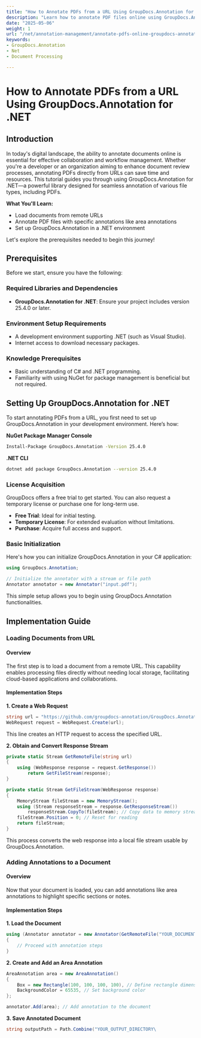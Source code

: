 ```yaml
---
title: "How to Annotate PDFs from a URL Using GroupDocs.Annotation for .NET"
description: "Learn how to annotate PDF files online using GroupDocs.Annotation for .NET. Streamline your document review processes with efficient annotation techniques."
date: "2025-05-06"
weight: 1
url: "/net/annotation-management/annotate-pdfs-online-groupdocs-annotation-net/"
keywords:
- GroupDocs.Annotation
- Net
- Document Processing

---
```



# How to Annotate PDFs from a URL Using GroupDocs.Annotation for .NET

## Introduction

In today's digital landscape, the ability to annotate documents online is essential for effective collaboration and workflow management. Whether you're a developer or an organization aiming to enhance document review processes, annotating PDFs directly from URLs can save time and resources. This tutorial guides you through using GroupDocs.Annotation for .NET—a powerful library designed for seamless annotation of various file types, including PDFs.

**What You'll Learn:**
- Load documents from remote URLs
- Annotate PDF files with specific annotations like area annotations
- Set up GroupDocs.Annotation in a .NET environment

Let's explore the prerequisites needed to begin this journey!

## Prerequisites

Before we start, ensure you have the following:

### Required Libraries and Dependencies
- **GroupDocs.Annotation for .NET**: Ensure your project includes version 25.4.0 or later.
  

### Environment Setup Requirements
- A development environment supporting .NET (such as Visual Studio).
- Internet access to download necessary packages.

### Knowledge Prerequisites
- Basic understanding of C# and .NET programming.
- Familiarity with using NuGet for package management is beneficial but not required.

## Setting Up GroupDocs.Annotation for .NET

To start annotating PDFs from a URL, you first need to set up GroupDocs.Annotation in your development environment. Here’s how:

**NuGet Package Manager Console**

```bash
Install-Package GroupDocs.Annotation -Version 25.4.0
```

**\.NET CLI**

```bash
dotnet add package GroupDocs.Annotation --version 25.4.0
```

### License Acquisition

GroupDocs offers a free trial to get started. You can also request a temporary license or purchase one for long-term use.

- **Free Trial**: Ideal for initial testing.
- **Temporary License**: For extended evaluation without limitations.
- **Purchase**: Acquire full access and support.

### Basic Initialization

Here's how you can initialize GroupDocs.Annotation in your C# application:

```csharp
using GroupDocs.Annotation;

// Initialize the annotator with a stream or file path
Annotator annotator = new Annotator("input.pdf");
```

This simple setup allows you to begin using GroupDocs.Annotation functionalities.

## Implementation Guide

### Loading Documents from URL

#### Overview

The first step is to load a document from a remote URL. This capability enables processing files directly without needing local storage, facilitating cloud-based applications and collaborations.

#### Implementation Steps

**1. Create a Web Request**

```csharp
string url = "https://github.com/groupdocs-annotation/GroupDocs.Annotation-for-.NET/blob/master/Examples/Resources/SampleFiles/input.pdf?raw=true";
WebRequest request = WebRequest.Create(url);
```

This line creates an HTTP request to access the specified URL.

**2. Obtain and Convert Response Stream**

```csharp
private static Stream GetRemoteFile(string url)
{
    using (WebResponse response = request.GetResponse())
        return GetFileStream(response);
}

private static Stream GetFileStream(WebResponse response)
{
    MemoryStream fileStream = new MemoryStream();
    using (Stream responseStream = response.GetResponseStream())
        responseStream.CopyTo(fileStream); // Copy data to memory stream
    fileStream.Position = 0; // Reset for reading
    return fileStream;
}
```

This process converts the web response into a local file stream usable by GroupDocs.Annotation.

### Adding Annotations to a Document

#### Overview

Now that your document is loaded, you can add annotations like area annotations to highlight specific sections or notes.

#### Implementation Steps

**1. Load the Document**

```csharp
using (Annotator annotator = new Annotator(GetRemoteFile("YOUR_DOCUMENT_DIRECTORY/input.pdf")))
{
    // Proceed with annotation steps
}
```

**2. Create and Add an Area Annotation**

```csharp
AreaAnnotation area = new AreaAnnotation()
{
    Box = new Rectangle(100, 100, 100, 100), // Define rectangle dimensions
    BackgroundColor = 65535, // Set background color
};

annotator.Add(area); // Add annotation to the document
```

**3. Save Annotated Document**

```csharp
string outputPath = Path.Combine("YOUR_OUTPUT_DIRECTORY\
